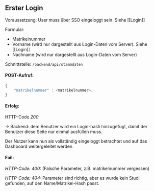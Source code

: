 ## Erster Login 

Voraussetzung: User muss über SSO eingeloggt sein. Siehe [[Login]]

Formular:
* Matrikelnummer
* Vorname (wird nur dargestellt aus Login-Daten vom Server). Siehe [[Login]]
* Nachname (wird nur dargestellt aus Login-Daten vom Server)

Schnittstelle:
`/backend/api/stammdaten`

#### POST-Aufruf: 
```js
{
	"matrikelnummer" : <matrikelnummer>,
}
```



#### Erfolg: 
HTTP-Code *200*

-> Backend: dem Benutzer wird ein Login-hash hinzugefügt, damit der Benutzer diese Seite nur einmal ausfüllen muss.

Der Nutzer kann nun als vollständig eingeloggt betrachtet und auf das Dashboard weitergeleitet werden.

#### Fail: 
*HTTP-Code: 400:* (Falsche Parameter, z.B. matrikelnummer vergessen)

*HTTP-Code: 404:* Parameter sind richtig, aber es wurde kein Studi gefunden, auf den Name/Matrikel-Hash passt.


